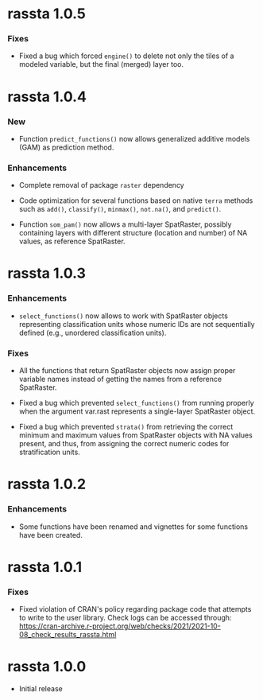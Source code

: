 # **rassta 1.0.5**

### **Fixes**

* Fixed a bug which forced `engine()` to delete not only the tiles of a modeled
variable, but the final (merged) layer too.


# **rassta 1.0.4**

### **New**

* Function `predict_functions()` now allows generalized additive models (GAM) as
prediction method.

### **Enhancements**

* Complete removal of package `raster` dependency

* Code optimization for several functions based on native `terra` methods such
as `add()`, `classify()`, `minmax()`, `not.na()`, and `predict()`.

* Function `som_pam()` now allows a multi-layer SpatRaster, possibly containing
layers with different structure (location and number) of NA values, as reference
SpatRaster.


# **rassta 1.0.3**

### **Enhancements**

* `select_functions()` now allows to work with SpatRaster objects representing 
classification units whose numeric IDs are not sequentially defined (e.g., 
unordered classification units).

### **Fixes**

* All the functions that return SpatRaster objects now assign proper variable
names instead of getting the names from a reference SpatRaster.

* Fixed a bug which prevented `select_functions()` from running properly when
the argument var.rast represents a single-layer SpatRaster object.

* Fixed a bug which prevented `strata()` from retrieving the correct minimum and
maximum values from SpatRaster objects with NA values present, and thus, from
assigning the correct numeric codes for stratification units.


# **rassta 1.0.2**

### **Enhancements**

* Some functions have been renamed and vignettes for some functions have been
created.


# **rassta 1.0.1**

### **Fixes**

* Fixed violation of CRAN's policy regarding package code that attempts to write
to the user library. Check logs can be accessed through:
https://cran-archive.r-project.org/web/checks/2021/2021-10-08_check_results_rassta.html


# **rassta 1.0.0**

* Initial release
